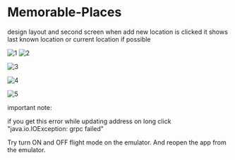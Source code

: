 # Memorable-Places

design layout and second screen when add new location is clicked it shows last known location or current location if possible

![1](https://user-images.githubusercontent.com/60838458/147184651-d332342b-a5f0-487a-a255-ebf9cce61223.png) ![2](https://user-images.githubusercontent.com/60838458/147184691-b99b3858-4ba7-417d-9f74-9294b166142b.png)


![3](https://user-images.githubusercontent.com/60838458/147184733-ec2b4b4c-c36e-4807-a3e7-780512509575.png)

![4](https://user-images.githubusercontent.com/60838458/147184763-0e9810b7-b3e5-4bf5-ab99-88454ca60dd7.png)

![5](https://user-images.githubusercontent.com/60838458/147184794-aa494a25-f436-4b32-b442-7cdd57f653ac.png)

important note:

if you get this error while updating address on long click "java.io.IOException: grpc failed"

Try turn ON and OFF flight mode on the emulator.  And reopen the app from the emulator.
